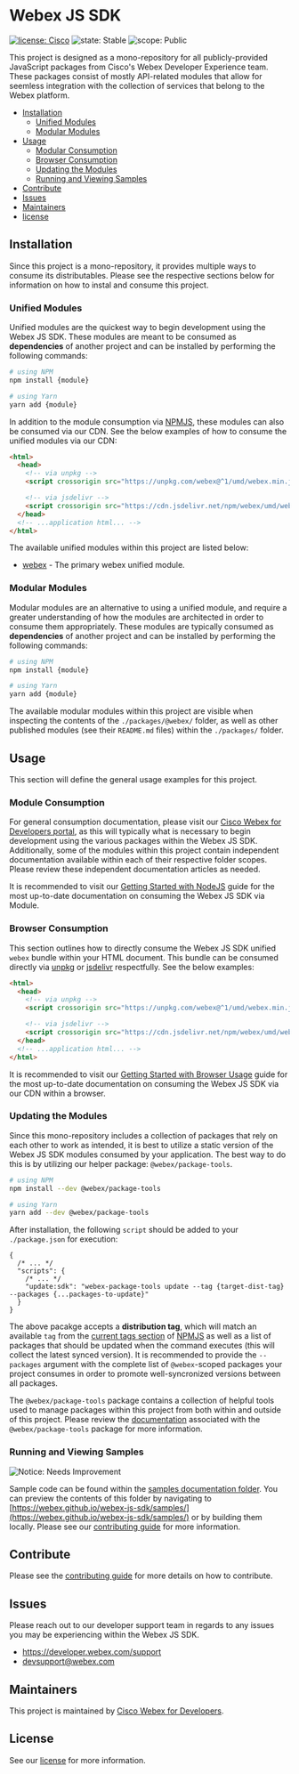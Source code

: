 # Webex JS SDK

[![license: Cisco](https://img.shields.io/badge/License-Cisco-blueviolet?style=flat-square)](https://github.com/webex/webex-js-sdk/blob/master/LICENSE)
![state: Stable](https://img.shields.io/badge/State-Stable-blue?style=flat-square)
![scope: Public](https://img.shields.io/badge/Scope-Public-darkgreen?style=flat-square)

This project is designed as a mono-repository for all publicly-provided JavaScript packages from Cisco's Webex Developer Experience team. These packages consist of mostly API-related modules that allow for seemless integration with the collection of services that belong to the Webex platform.

* [Installation](#installation)
  * [Unified Modules](#unified-modules)
  * [Modular Modules](#modular-modules)
* [Usage](#usage)
  * [Modular Consumption](#modular-consumption)
  * [Browser Consumption](#browser-consumption)
  * [Updating the Modules](#updating-the-modules)
  * [Running and Viewing Samples](#running-and-viewing-samples)
* [Contribute](#contribute)
* [Issues](#issues)
* [Maintainers](#maintainers)
* [license](#license)

## Installation

Since this project is a mono-repository, it provides multiple ways to consume its distributables. Please see the respective sections below for information on how to instal and consume this project.

### Unified Modules

Unified modules are the quickest way to begin development using the Webex JS SDK. These modules are meant to be consumed as **dependencies** of another project and can be installed by performing the following commands:

```bash
# using NPM
npm install {module}

# using Yarn
yarn add {module}
```

In addition to the module consumption via [NPMJS](https://www.npmjs.com/), these modules can also be consumed via our CDN. See the below examples of how to consume the unified modules via our CDN:

```html
<html>
  <head>
    <!-- via unpkg -->
    <script crossorigin src="https://unpkg.com/webex@^1/umd/webex.min.js"></script>

    <!-- via jsdelivr -->
    <script crossorigin src="https://cdn.jsdelivr.net/npm/webex/umd/webex.min.js"></script>
  </head>
  <!-- ...application html... -->
</html>
```

The available unified modules within this project are listed below:

* [webex](./packages/webex/) - The primary webex unified module.

### Modular Modules

Modular modules are an alternative to using a unified module, and require a greater understanding of how the modules are architected in order to consume them appropriately. These modules are typically consumed as **dependencies** of another project and can be installed by performing the following commands:

```bash
# using NPM
npm install {module}

# using Yarn
yarn add {module}
```

The available modular modules within this project are visible when inspecting the contents of the `./packages/@webex/` folder, as well as other published modules (see their `README.md` files) within the `./packages/` folder.

## Usage

This section will define the general usage examples for this project.

### Module Consumption

For general consumption documentation, please visit our [Cisco Webex for Developers portal](https://developer.webex.com/), as this will typically what is necessary to begin development using the various packages within the Webex JS SDK. Additionally, some of the modules within this project contain independent documentation available within each of their respective folder scopes. Please review these independent documentation articles as needed.

It is recommended to visit our [Getting Started with NodeJS](https://developer.webex.com/docs/sdks/node) guide for the most up-to-date documentation on consuming the Webex JS SDK via Module.

### Browser Consumption

This section outlines how to directly consume the Webex JS SDK unified `webex` bundle within your HTML document. This bundle can be consumed directly via [unpkg](https://unpkg.com/) or [jsdelivr](https://jsdelivr.com/) respectfully. See the below examples:

```html
<html>
  <head>
    <!-- via unpkg -->
    <script crossorigin src="https://unpkg.com/webex@^1/umd/webex.min.js"></script>

    <!-- via jsdelivr -->
    <script crossorigin src="https://cdn.jsdelivr.net/npm/webex/umd/webex.min.js"></script>
  </head>
  <!-- ...application html... -->
</html>
```

It is recommended to visit our [Getting Started with Browser Usage](https://developer.webex.com/docs/sdks/browser) guide for the most up-to-date documentation on consuming the Webex JS SDK via our CDN within a browser.

### Updating the Modules

Since this mono-repository includes a collection of packages that rely on each other to work as intended, it is best to utilize a static version of the Webex JS SDK modules consumed by your application. The best way to do this is by utilizing our helper package: `@webex/package-tools`.

```bash
# using NPM
npm install --dev @webex/package-tools

# using Yarn
yarn add --dev @webex/package-tools
```

After installation, the following `script` should be added to your `./package.json` for execution:

```jsonc
{
  /* ... */
  "scripts": {
    /* ... */
    "update:sdk": "webex-package-tools update --tag {target-dist-tag} --packages {...packages-to-update}"
  }
}
```

The above pacakge accepts a **distribution tag**, which will match an available `tag` from the [current tags section](https://www.npmjs.com/package/webex?activeTab=versions) of [NPMJS](https://www.npmjs.com/) as well as a list of packages that should be updated when the command executes (this will collect the latest synced version). It is recommended to provide the `--packages` argument with the complete list of `@webex`-scoped packages your project consumes in order to promote well-syncronized versions between all packages.

The `@webex/package-tools` package contains a collection of helpful tools used to manage packages within this project from both within and outside of this project. Please review the [documentation](./packages/tools/package/) associated with the `@webex/package-tools` package for more information.

### Running and Viewing Samples

![Notice: Needs Improvement](https://img.shields.io/badge/Notice-Needs%20Improvement-darkred?style=flat-square)

Sample code can be found within the [samples documentation folder](./docs/samples). You can preview the contents of this folder by navigating to [https://webex.github.io/webex-js-sdk/samples/](https://webex.github.io/webex-js-sdk/samples/) or by building them locally. Please see our [contributing guide](./CONTRIBUTING.md) for more information.

## Contribute

Please see the [contributing guide]('./CONTRIBUTING.md) for more details on how to contribute.

## Issues

Please reach out to our developer support team in regards to any issues you may be experiencing within the Webex JS SDK.

* <https://developer.webex.com/support>
* <devsupport@webex.com>

## Maintainers

This project is maintained by [Cisco Webex for Developers](https://developer.webex.com/).

## License

See our [license](./LICENSE) for more information.